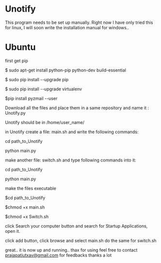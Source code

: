 # Unotify

This program needs to be set up manually. Right now I have only tried this for linux, I will soon write the installation manual for windows..

# Ubuntu
first get pip

$ sudo apt-get install python-pip python-dev build-essential 

$ sudo pip install --upgrade pip 

$ sudo pip install --upgrade virtualenv 

$pip install pyzmail --user

Download all the files and place them in a same repository and name it :
Unotify.py

Unotify should be in /home/user_name/

in Unotify create a file: main.sh and write the following commands:

cd path_to_Unotify

python main.py

make another file: switch.sh and type following commands into it:

cd path_to_Unotify

python main.py

make the files executable

$cd path_to_Unotify

$chmod +x main.sh

$chmod +x Switch.sh

click Search your computer button and search for Startup Applications, open it.

click add button, click browse and select main.sh
do the same for switch.sh

great.. it is now up and running.. thax for using 
feel free to contact prajapatiutxav@gmail.com for feedbacks thanks a lot
